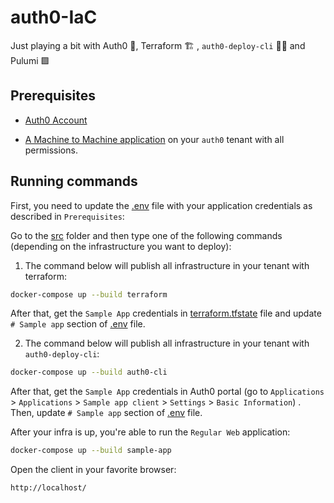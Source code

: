 # auth0-IaC

Just playing a bit with Auth0 🔐, Terraform 🏗️ , `auth0-deploy-cli` 🧑‍💻 and Pulumi 🟪

## Prerequisites

- [Auth0 Account](https://auth0.com/)

- [A Machine to Machine application](https://auth0.com/docs/get-started/auth0-overview/create-applications/machine-to-machine-apps) on your `auth0` tenant with all permissions.

## Running commands

First, you need to update the [.env](src/.env) file with your application credentials as described in `Prerequisites`:

Go to the [src](src/) folder and then type one of the following commands (depending on the infrastructure you want to deploy):

1) The command below will publish all infrastructure in your tenant with terraform:

```bash
docker-compose up --build terraform
```

After that, get the `Sample App` credentials in [terraform.tfstate](src/terraform/terraform.tfstate) file and update `# Sample app` section of [.env](src/.env) file.

2) The command below will publish all infrastructure in your tenant with `auth0-deploy-cli`:

```bash
docker-compose up --build auth0-cli
```

After that, get the `Sample App` credentials in Auth0 portal (go to `Applications` > `Applications` > `Sample app client` > `Settings` > `Basic Information`) . Then, update `# Sample app` section of [.env](src/.env) file.

After your infra is up, you're able to run the `Regular Web` application:

```bash
docker-compose up --build sample-app
```

Open the client in your favorite browser:

```bash
http://localhost/
```
